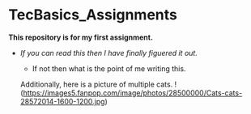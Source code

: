 # TecBasics_Assignments

**This repository is for my first assignment.**

- _If you can read this then I have finally figuered it out._
  -  If not then what is the point of me writing this.
 
  Additionally, here is a picture of multiple cats.
  !(https://images5.fanpop.com/image/photos/28500000/Cats-cats-28572014-1600-1200.jpg) 
